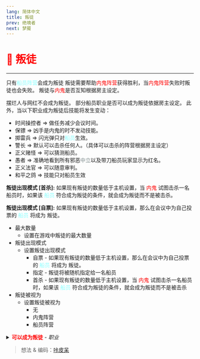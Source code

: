 ```yaml
---
lang: 简体中文
title: 叛徒
prev: 绝境者
next: 梦魇
---
```


# <font color=red>🤡 <b>叛徒</b></font> <Badge text="Impostor" type="tip" vertical="middle"/>

***

只有<font color=#8cffff>船员阵营</font>会成为叛徒 叛徒需要帮助<font color=red>内鬼阵营</font>获得胜利，当<font color=red>内鬼阵营</font>失败时叛徒也会失败。 叛徒与<font color=red>内鬼</font>是否互知根据房主设定。

摆烂人与网红不会成为叛徒。 部分船员职业是否可以成为叛徒依据房主设定。 此外，当以下职业成为叛徒后技能将发生变动：

- 时间操控者 => 做任务减少会议时间。
- 保镖 => 凶手是内鬼的时不发动技能。
- 掷雷兵 => 闪光弹只对<font color=#8cffff>船员</font>生效。
- 警长 => 默认可以击杀任何人。（具体可以击杀的阵营根据房主设定）
- 正义赌怪 => 可以猜测船员。
- 愚者 => 准确地看到所有邪恶<font color=#7f8c8d>中立</font>以及带刀船员玩家显示为红名。
- 正义法官 => 可以随意审判。
- 和平之鸽 => 技能只对船员生效

**叛徒出现模式 [首杀]:** 如果现有叛徒的数量低于主机设置，当 <font color=red>内鬼</font> 试图击杀一名船员时，如果该 <font color=#8cffff>船员</font> 符合成为叛徒的条件，就会成为叛徒而不是被击杀。

**叛徒出现模式 [自票]:** 如果现有叛徒的数量低于主机设置，那么在会议中为自己投票的 <font color=#8cffff>船员</font> 将成为 叛徒。

- 最大数量
  - 设置在游戏中叛徒的最大数量
- 叛徒出现模式
  - 设置叛徒出现模式
    - 自票 - 如果现有叛徒的数量低于主机设置，那么在会议中为自己投票的 <font color=#8cffff>船员</font> 将成为 叛徒。
    - 指定 - 叛徒将被随机指定给一名船员
    - 首杀 - 如果现有叛徒的数量低于主机设置，当 <font color=red>内鬼</font> 试图击杀一名船员时，如果该 <font color=#8cffff>船员</font> 符合成为叛徒的条件，就会成为叛徒而不是被击杀
- 叛徒被视为
  - 设置叛徒被视为
    - 无
    - 内鬼阵营
    - 船员阵营

<details>
<summary><font color=red><b>可以成为叛徒</b></font> - <i>职业</i></summary>

- 警长
  - <font color=green>开</font>：这个职业可以成为叛徒
  - <font color=red>关</font>：这个职业不可以成为叛徒
- 市长
  - <font color=green>开</font>：这个职业可以成为叛徒
  - <font color=red>关</font>：这个职业不可以成为叛徒
- 正义赌怪
  - <font color=green>开</font>：这个职业可以成为叛徒
  - <font color=red>关</font>：这个职业不可以成为叛徒
- 展现者
  - <font color=green>开</font>：这个职业可以成为叛徒
  - <font color=red>关</font>：这个职业不可以成为叛徒
- 预言家
  - <font color=green>开</font>：这个职业可以成为叛徒
  - <font color=red>关</font>：这个职业不可以成为叛徒
- 惩罚者
  - <font color=green>开</font>：这个职业可以成为叛徒
  - <font color=red>关</font>：这个职业不可以成为叛徒
- 告密者
  - <font color=green>开</font>：这个职业可以成为叛徒
  - <font color=red>关</font>：这个职业不可以成为叛徒
    - 背叛的告密者的任务数
      - 设置背叛的告密者将会有多少个任务
- 法官
  - <font color=green>开</font>：这个职业可以成为叛徒
  - <font color=red>关</font>：这个职业不可以成为叛徒

</details>

> 想法 & 编码：[咔皮呆](https://github.com/KARPED1EM)
